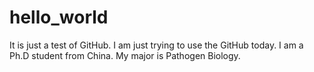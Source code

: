 # hello_world
It is just a test of GitHub.
I am just trying to use the GitHub today.
I am a Ph.D student from China.
My major is Pathogen Biology.
